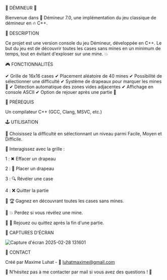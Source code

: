 📢 DÉMINEUR 📢

Bienvenue dans 🚀 Démineur 7.0, une implémentation du jeu classique de démineur en 🔥 C++.

📝 DESCRIPTION

Ce projet est une version console du jeu Démineur, développée en C++.
Le but du jeu est de découvrir toutes les cases sans mines en un minimum de temps, tout en évitant d'exploser sur une mine. 💥

🎮 FONCTIONNALITÉS

✔ Grille de 16x16 cases
✔ Placement aléatoire de 40 mines
✔ Possibilité de sélectionner une difficulté
✔ Système de drapeaux pour marquer les mines 🚩
✔ Détection automatique des zones vides adjacentes
✔ Affichage en console ASCII
✔ Option de rejouer après une partie 🔄

📌 PRÉREQUIS

Un compilateur C++ (GCC, Clang, MSVC, etc.)

🕹 UTILISATION

🔹 Choisissez la difficulté en sélectionnant un niveau parmi Facile, Moyen et Difficile.

🔹 Interagissez avec la grille :

1 : ✖ Effacer un drapeau

2 : 🚩 Placer un drapeau

3 : 🔍 Révéler une case

4 : ❌ Quitter la partie

🔹 🏆 Gagnez en découvrant toutes les cases sans mines.

🔹 💥 Perdez si vous révélez une mine.

🔹 🔄 Rejouez ou quittez après la fin d'une partie.

📸 CAPTURES D'ÉCRAN

![Capture d'écran 2025-02-28 131601](https://github.com/user-attachments/assets/e83bfce3-38cb-4716-84c2-8be52c66547e)


📧 CONTACT

Créé par Maxime Luhat - 📩 luhatmaxime@gmail.com

📢 N’hésitez pas à me contacter par mail si vous avez des questions ! 🚀
